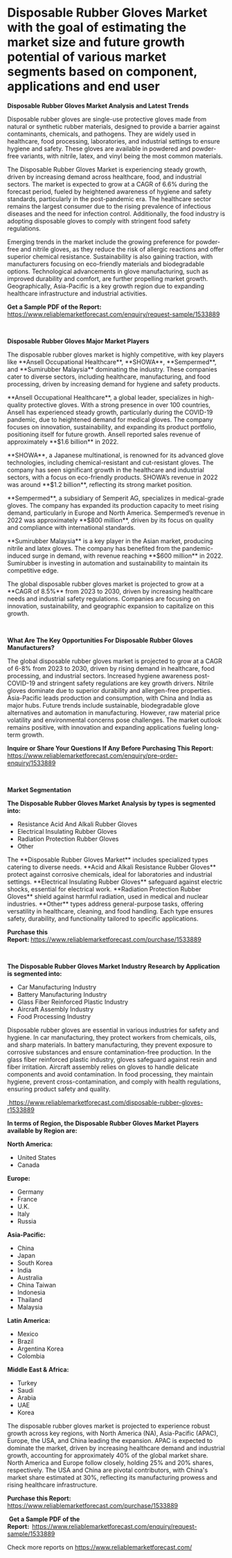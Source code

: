 <p><h1>Disposable Rubber Gloves Market with the goal of estimating the market size and future growth potential of various market segments based on component, applications and end user</h1></p><p><strong>Disposable Rubber Gloves Market Analysis and Latest Trends</strong></p>
<p><p>Disposable rubber gloves are single-use protective gloves made from natural or synthetic rubber materials, designed to provide a barrier against contaminants, chemicals, and pathogens. They are widely used in healthcare, food processing, laboratories, and industrial settings to ensure hygiene and safety. These gloves are available in powdered and powder-free variants, with nitrile, latex, and vinyl being the most common materials.</p><p>The Disposable Rubber Gloves Market is experiencing steady growth, driven by increasing demand across healthcare, food, and industrial sectors. The market is expected to grow at a CAGR of 6.6% during the forecast period, fueled by heightened awareness of hygiene and safety standards, particularly in the post-pandemic era. The healthcare sector remains the largest consumer due to the rising prevalence of infectious diseases and the need for infection control. Additionally, the food industry is adopting disposable gloves to comply with stringent food safety regulations.</p><p>Emerging trends in the market include the growing preference for powder-free and nitrile gloves, as they reduce the risk of allergic reactions and offer superior chemical resistance. Sustainability is also gaining traction, with manufacturers focusing on eco-friendly materials and biodegradable options. Technological advancements in glove manufacturing, such as improved durability and comfort, are further propelling market growth. Geographically, Asia-Pacific is a key growth region due to expanding healthcare infrastructure and industrial activities.</p></p>
<p><strong>Get a Sample PDF of the Report:&nbsp;</strong> <a href="https://www.reliablemarketforecast.com/enquiry/request-sample/1533889?utm_campaign=1893&utm_medium=2&utm_source=Github&utm_content=ia&utm_term=26012025&utm_id=disposable-rubber-gloves">https://www.reliablemarketforecast.com/enquiry/request-sample/1533889</a></p>
<p>&nbsp;</p>
<p><strong>Disposable Rubber Gloves Major Market Players</strong></p>
<p><p>The disposable rubber gloves market is highly competitive, with key players like **Ansell Occupational Healthcare**, **SHOWA**, **Sempermed**, and **Sumirubber Malaysia** dominating the industry. These companies cater to diverse sectors, including healthcare, manufacturing, and food processing, driven by increasing demand for hygiene and safety products.</p><p>**Ansell Occupational Healthcare**, a global leader, specializes in high-quality protective gloves. With a strong presence in over 100 countries, Ansell has experienced steady growth, particularly during the COVID-19 pandemic, due to heightened demand for medical gloves. The company focuses on innovation, sustainability, and expanding its product portfolio, positioning itself for future growth. Ansell reported sales revenue of approximately **$1.6 billion** in 2022.</p><p>**SHOWA**, a Japanese multinational, is renowned for its advanced glove technologies, including chemical-resistant and cut-resistant gloves. The company has seen significant growth in the healthcare and industrial sectors, with a focus on eco-friendly products. SHOWA’s revenue in 2022 was around **$1.2 billion**, reflecting its strong market position.</p><p>**Sempermed**, a subsidiary of Semperit AG, specializes in medical-grade gloves. The company has expanded its production capacity to meet rising demand, particularly in Europe and North America. Sempermed’s revenue in 2022 was approximately **$800 million**, driven by its focus on quality and compliance with international standards.</p><p>**Sumirubber Malaysia** is a key player in the Asian market, producing nitrile and latex gloves. The company has benefited from the pandemic-induced surge in demand, with revenue reaching **$600 million** in 2022. Sumirubber is investing in automation and sustainability to maintain its competitive edge.</p><p>The global disposable rubber gloves market is projected to grow at a **CAGR of 8.5%** from 2023 to 2030, driven by increasing healthcare needs and industrial safety regulations. Companies are focusing on innovation, sustainability, and geographic expansion to capitalize on this growth.</p></p>
<p>&nbsp;</p>
<p><strong>What Are The Key Opportunities For Disposable Rubber Gloves Manufacturers?</strong></p>
<p><p>The global disposable rubber gloves market is projected to grow at a CAGR of 6-8% from 2023 to 2030, driven by rising demand in healthcare, food processing, and industrial sectors. Increased hygiene awareness post-COVID-19 and stringent safety regulations are key growth drivers. Nitrile gloves dominate due to superior durability and allergen-free properties. Asia-Pacific leads production and consumption, with China and India as major hubs. Future trends include sustainable, biodegradable glove alternatives and automation in manufacturing. However, raw material price volatility and environmental concerns pose challenges. The market outlook remains positive, with innovation and expanding applications fueling long-term growth.</p></p>
<p><strong>Inquire or Share Your Questions If Any Before Purchasing This Report:</strong> <a href="https://www.reliablemarketforecast.com/enquiry/pre-order-enquiry/1533889?utm_campaign=1893&utm_medium=2&utm_source=Github&utm_content=ia&utm_term=26012025&utm_id=disposable-rubber-gloves">https://www.reliablemarketforecast.com/enquiry/pre-order-enquiry/1533889</a></p>
<p>&nbsp;</p>
<p><strong>Market Segmentation</strong></p>
<p><strong>The Disposable Rubber Gloves Market Analysis by types is segmented into:</strong></p>
<p><ul><li>Resistance Acid And Alkali Rubber Gloves</li><li>Electrical Insulating Rubber Gloves</li><li>Radiation Protection Rubber Gloves</li><li>Other</li></ul></p>
<p><p>The **Disposable Rubber Gloves Market** includes specialized types catering to diverse needs. **Acid and Alkali Resistance Rubber Gloves** protect against corrosive chemicals, ideal for laboratories and industrial settings. **Electrical Insulating Rubber Gloves** safeguard against electric shocks, essential for electrical work. **Radiation Protection Rubber Gloves** shield against harmful radiation, used in medical and nuclear industries. **Other** types address general-purpose tasks, offering versatility in healthcare, cleaning, and food handling. Each type ensures safety, durability, and functionality tailored to specific applications.</p></p>
<p><strong>Purchase this Report:&nbsp;</strong><a href="https://www.reliablemarketforecast.com/purchase/1533889?utm_campaign=1893&utm_medium=2&utm_source=Github&utm_content=ia&utm_term=26012025&utm_id=disposable-rubber-gloves">https://www.reliablemarketforecast.com/purchase/1533889</a></p>
<p>&nbsp;</p>
<p><strong>The Disposable Rubber Gloves Market Industry Research by Application is segmented into:</strong></p>
<p><ul><li>Car Manufacturing Industry</li><li>Battery Manufacturing Industry</li><li>Glass Fiber Reinforced Plastic Industry</li><li>Aircraft Assembly Industry</li><li>Food Processing Industry</li></ul></p>
<p><p>Disposable rubber gloves are essential in various industries for safety and hygiene. In car manufacturing, they protect workers from chemicals, oils, and sharp materials. In battery manufacturing, they prevent exposure to corrosive substances and ensure contamination-free production. In the glass fiber reinforced plastic industry, gloves safeguard against resin and fiber irritation. Aircraft assembly relies on gloves to handle delicate components and avoid contamination. In food processing, they maintain hygiene, prevent cross-contamination, and comply with health regulations, ensuring product safety and quality.</p></p>
<p><a href="https://www.reliablemarketforecast.com/disposable-rubber-gloves-r1533889?utm_campaign=1893&utm_medium=2&utm_source=Github&utm_content=ia&utm_term=26012025&utm_id=disposable-rubber-gloves">&nbsp;https://www.reliablemarketforecast.com/disposable-rubber-gloves-r1533889</a></p>
<p><strong>In terms of Region, the Disposable Rubber Gloves Market Players available by Region are:</strong></p>
<p>
    <p> <strong> North America: </strong>
        <ul>
            <li>United States</li>
            <li>Canada</li>
        </ul>
        </p> 
    <p> <strong> Europe: </strong>
        <ul>
            <li>Germany</li>
            <li>France</li>
            <li>U.K.</li>
            <li>Italy</li>
            <li>Russia</li>
        </ul>
        </p> 
    <p> <strong> Asia-Pacific: </strong>
        <ul>
            <li>China</li>
            <li>Japan</li>
            <li>South Korea</li>
            <li>India</li>
            <li>Australia</li>
            <li>China Taiwan</li>
            <li>Indonesia</li>
            <li>Thailand</li>
            <li>Malaysia</li>
        </ul>
        </p> 
    <p> <strong> Latin America: </strong>
        <ul>
            <li>Mexico</li>
            <li>Brazil</li>
            <li>Argentina Korea</li>
            <li>Colombia</li>
        </ul>
        </p> 
    <p> <strong> Middle East & Africa: </strong>
        <ul>
            <li>Turkey</li>
            <li>Saudi</li>
            <li>Arabia</li>
            <li>UAE</li>
            <li>Korea</li>
        </ul>
    </p>
    </p>
<p><p>The disposable rubber gloves market is projected to experience robust growth across key regions, with North America (NA), Asia-Pacific (APAC), Europe, the USA, and China leading the expansion. APAC is expected to dominate the market, driven by increasing healthcare demand and industrial growth, accounting for approximately 40% of the global market share. North America and Europe follow closely, holding 25% and 20% shares, respectively. The USA and China are pivotal contributors, with China's market share estimated at 30%, reflecting its manufacturing prowess and rising healthcare infrastructure.</p></p>
<p><strong>Purchase this Report: </strong><a href="https://www.reliablemarketforecast.com/purchase/1533889?utm_campaign=1893&utm_medium=2&utm_source=Github&utm_content=ia&utm_term=26012025&utm_id=disposable-rubber-gloves">https://www.reliablemarketforecast.com/purchase/1533889</a></p>
<p>&nbsp;<strong>Get a Sample PDF of the Report:&nbsp;&nbsp;</strong><a href="https://www.reliablemarketforecast.com/enquiry/request-sample/1533889?utm_campaign=1893&utm_medium=2&utm_source=Github&utm_content=ia&utm_term=26012025&utm_id=disposable-rubber-gloves">https://www.reliablemarketforecast.com/enquiry/request-sample/1533889</a></p>
<p><strong></strong></p>
<p>Check more reports on <a href="https://www.reliablemarketforecast.com/?utm_campaign=1893&utm_medium=2&utm_source=Github&utm_content=ia&utm_term=26012025&utm_id=disposable-rubber-gloves">https://www.reliablemarketforecast.com/</a></p>